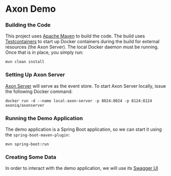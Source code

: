 # Axon Demo

### Building the Code

This project uses [Apache Maven](https://maven.apache.org/) to build the code. The build uses [Testcontainers](https://www.testcontainers.org/) to start up Docker containers during the build for external resources (the Axon Server). The local Docker daemon must be running. Once that is in place, you simply run:

```text
mvn clean install
```

### Setting Up Axon Server

[Axon Server](https://axoniq.io/product-overview/axon-server) will serve as the event store. To start Axon Server locally, issue the following Docker command:

```text
docker run -d --name local-axon-server -p 8024:8024 -p 8124:8124 axoniq/axonserver
``` 

### Running the Demo Application

The demo application is a Spring Boot application, so we can start it using the `spring-boot-maven-plugin`:

```text
mvn spring-boot:run
```

### Creating Some Data

In order to interact with the demo application, we will use its [Swagger UI](http://localhost:8080/swagger-ui.html)